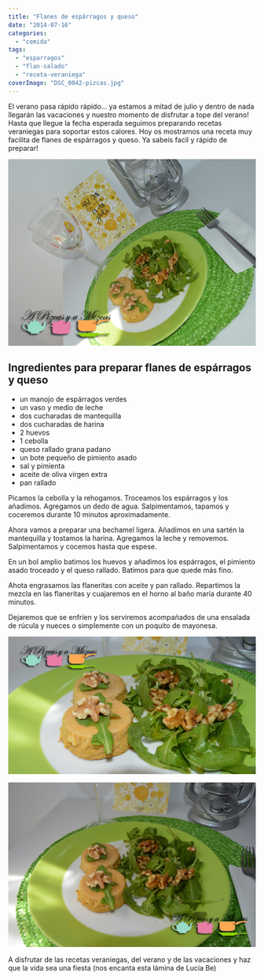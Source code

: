 ```yaml
---
title: "Flanes de espárragos y queso"
date: "2014-07-16"
categories:
  - "comida"
tags:
  - "esparragos"
  - "flan-salado"
  - "receta-veraniega"
coverImage: "DSC_0042-pizcas.jpg"
---
```


El verano pasa rápido rápido... ya estamos a mitad de julio y dentro de nada llegarán las vacaciones y nuestro momento de disfrutar a tope del verano! Hasta que llegue la fecha esperada seguimos preparando recetas veraniegas para soportar estos calores. Hoy os mostramos una receta muy facilita de flanes de espárragos y queso. Ya sabeís facil y rápido de preparar!

![Flanes de espárragos y queso](images/DSC_0045-pizcas1.jpg)

## Ingredientes para preparar flanes de espárragos y queso

- un manojo de espárragos verdes
- un vaso y medio de leche
- dos cucharadas de mantequilla
- dos cucharadas de harina
- 2 huevos
- 1 cebolla
- queso rallado grana padano
- un bote pequeño de pimiento asado
- sal y pimienta
- aceite de oliva virgen extra
- pan rallado

Picamos la cebolla y la rehogamos. Troceamos los espárragos y los añadimos. Agregamos un dedo de agua. Salpimentamos, tapamos y coceremos durante 10 minutos aproximadamente.

Ahora vamos a preparar una bechamel ligera. Añadimos en una sartén la mantequilla y tostamos la harina. Agregamos la leche y removemos. Salpimentamos y cocemos hasta que espese.

En un bol amplio batimos los huevos y añadimos los espárragos, el pimiento asado troceado y el queso rallado. Batimos para que quede más fino.

Ahota engrasamos las flaneritas con aceite y pan rallado. Repartimos la mezcla en las flaneritas y cuajaremos en el horno al baño maría durante 40 minutos.

Dejaremos que se enfríen y los serviremos acompañados de una ensalada de rúcula y nueces o simplemente con un poquito de mayonesa.

![Flanes de espárragos y queso](images/DSC_0042-pizcas.jpg)

![Flanes de espárragos y queso](images/DSC_0043-pizcas.jpg)

A disfrutar de las recetas veraniegas, del verano y de las vacaciones y haz que la vida sea una fiesta (nos encanta esta lámina de Lucía Be)
